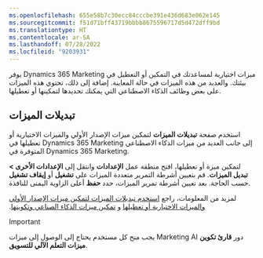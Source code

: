 ```yaml
---
ms.openlocfilehash: 655e58b7c30ecc84cccbe391e436d683e062e145
ms.sourcegitcommit: f51d71bff43719bbbb8675596717d5d472dff9bd
ms.translationtype: HT
ms.contentlocale: ar-SA
ms.lasthandoff: 07/28/2022
ms.locfileid: "9203931"
---
```

يوفر Dynamics 365 Marketing ميزات اختيارية لمساعدتك في التمكين أو التعطيل في بيئتك. والعديد من هذه الميزات في حالة المعاينة. إضافة إلى ذلك، تحتوي هذه الميزات على بعض وظائف الذكاء الاصطناعي التي يمكنك تحديدها لتمكينها أو تعطيلها. 

## <a name="feature-switches"></a>تبديلات الميزات 

استخدم صفحة **تبديلات الميزات** لتمكين ميزات الإصدار الأولي والميزات الاختيارية أو تعطيلها في Dynamics 365 Marketing إلى جانب العديد من ميزات الذكاء الاصطناعي المتوفرة في Dynamics 365 Marketing.

لتمكين ميزة أو تعطيلها، افتح منطقة عمل **الإعدادات** وانتقل إلى **الإعدادات الأخرى > تبديل الميزات**. قم بتعيين أشرطة التمرير متعددة الميزات على **تشغيل** أو **إيقاف تشغيل** حسب الحاجة. بعد تعيين أشرطة تمرير الميزات، حدد **حفظ** أعلى الزاوية اليمنى للنافذة.

لمزيد من المعلومات، راجع [‏‫استخدم تبديلات الميزات لتمكين ميزات الإصدار الأولي والميزات الاختيارية أو تعطيلها‬](/dynamics365/marketing/admin-feature-switches?azure-portal=true) و [‬‏‫تمكين ميزات الذكاء الصناعي وتكوينها](/dynamics365/marketing/admin-machine-learning?azure-portal=true).

> [!IMPORTANT]
> يجب منح كل مستخدم يحتاج إلى الوصول إلى ميزات Marketing AI دور **قارئ ‏‫تكوين ميزات التعلم الآلي للتسويق‬**. 
